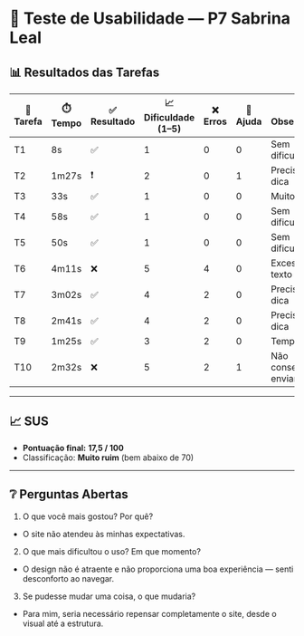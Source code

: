 # 👤 Teste de Usabilidade — P7 Sabrina Leal

## 📊 Resultados das Tarefas
| 📝 Tarefa | ⏱️ Tempo | ✅ Resultado | 📈 Dificuldade (1–5) | ❌ Erros | 🙋 Ajuda | 🔎 Observações |
|-----------|----------|--------------|----------------------|----------|----------|----------------|
| T1  | 8s    | ✅ | 1 | 0 | 0 | Sem dificuldades |
| T2  | 1m27s | ❗ | 2 | 0 | 1 | Precisou de dica |
| T3  | 33s   | ✅ | 1 | 0 | 0 | Muitos textos |
| T4  | 58s   | ✅ | 1 | 0 | 0 | Sem dificuldades |
| T5  | 50s   | ✅ | 1 | 0 | 0 | Sem dificuldades |
| T6  | 4m11s | ❌ | 5 | 4 | 0 | Excesso de texto |
| T7  | 3m02s | ✅ | 4 | 2 | 0 | Precisou de dica |
| T8  | 2m41s | ✅ | 4 | 2 | 0 | Precisou de dica |
| T9  | 1m25s | ✅ | 3 | 2 | 0 | Tempo alto |
| T10 | 2m32s | ❌ | 5 | 2 | 1 | Não conseguiu enviar |

---

## 📈 SUS
- **Pontuação final:** **17,5 / 100**  
- Classificação: **Muito ruim** (bem abaixo de 70)

---

## ❔ Perguntas Abertas
1. O que você mais gostou? Por quê?
- O site não atendeu às minhas expectativas.
2. O que mais dificultou o uso? Em que momento?
- O design não é atraente e não proporciona uma boa experiência — senti desconforto ao navegar.
3. Se pudesse mudar uma coisa, o que mudaria?
- Para mim, seria necessário repensar completamente o site, desde o visual até a estrutura.
